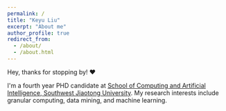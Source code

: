 ```yaml
---
permalink: /
title: "Keyu Liu"
excerpt: "About me"
author_profile: true
redirect_from: 
  - /about/
  - /about.html
---
```


Hey, thanks for stopping by! :heart:

I'm a fourth year PHD candidate at [School of Computing and Artificial Intelligence, Southwest Jiaotong University](https://scai.swjtu.edu.cn/index.html). My research interests include granular computing, data mining, and machine learning.



